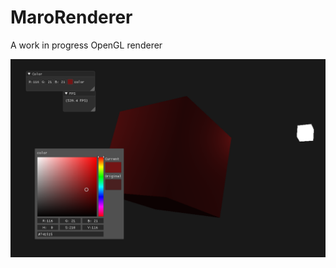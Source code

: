 # MaroRenderer
A work in progress OpenGL renderer

![alt text](https://raw.githubusercontent.com/Maro1/MaroRenderer/master/images/screenshot.PNG)
